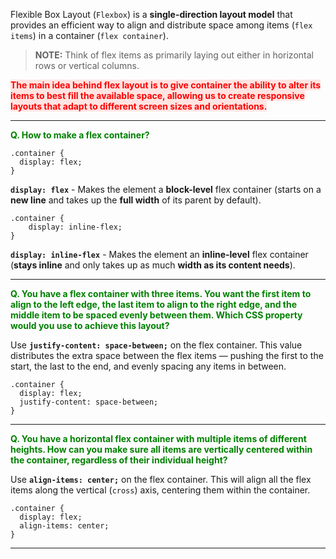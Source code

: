 
 Flexible Box Layout (`Flexbox`) is a **single-direction layout model** that provides an efficient way to align and distribute space among items (`flex items`) in a container (`flex container`).

> **NOTE:** Think of flex items as primarily laying out either in horizontal rows or vertical columns.

<strong><span style="color: red; background: MistyRose;">The main idea behind flex layout is to give container the ability to alter its items to best fill the available space, allowing us to create responsive layouts that adapt to different screen sizes and orientations.</span></strong>

---

<strong><span style="color: green;">Q. How to make a flex container?</span></strong>

```
.container {
  display: flex;
}
```

 **`display: flex`** - Makes the element a **block-level** flex container (starts on a **new line** and takes up the **full width** of its parent by default).

```
.container {
	display: inline-flex;
}
```

**`display: inline-flex`** - Makes the element an **inline-level** flex container (**stays inline** and only takes up as much **width as its content needs**).

---

<strong><span style="color: green;">Q. You have a flex container with three items. You want the first item to align to the left edge, the last item to align to the right edge, and the middle item to be spaced evenly between them. Which CSS property would you use to achieve this layout?</span></strong>

Use **`justify-content: space-between;`** on the flex container. This value distributes the extra space between the flex items — pushing the first to the start, the last to the end, and evenly spacing any items in between.

```
.container {
  display: flex;
  justify-content: space-between;
}
```

---

<strong><span style="color: green;">Q. You have a horizontal flex container with multiple items of different heights. How can you make sure all items are vertically centered within the container, regardless of their individual height?</span></strong>

Use **`align-items: center;`** on the flex container. This will align all the flex items along the vertical (`cross`) axis, centering them within the container.

```
.container {
  display: flex;
  align-items: center;
}
```

---


